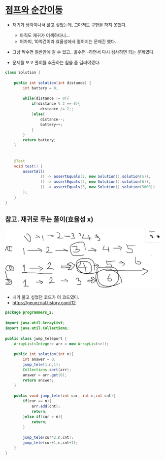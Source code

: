 
# [점프와 순간이동](https://programmers.co.kr/learn/courses/30/lessons/12980)

- 재귀가 생각이나서 풀고 싶었는데, 그마저도 구현을 하지 못했다.
    - 아직도 재귀가 어색하다니...
    - 어차피, 10억건이라 효율성에서 떨어지는 문제긴 했다.
    
- 그냥 짝수면 절반만에 갈 수 있고.. 홀수면 -하면서 다시 검사하면 되는 문제였다.
- 문제를 보고 풀이를 추출하는 힘을 좀 길러야겠다.

```java
class Solution {

    public int solution(int distance) {
        int battery = 0;

        while(distance != 0){
            if(distance % 2 == 0){
                distance /= 2;;
            }else{
                distance--;
                battery++;
            }
        }
        return battery;
    }


    @Test
    void test() {
        assertAll(
                () -> assertEquals(2, new Solution().solution(5)),
                () -> assertEquals(2, new Solution().solution(6)),
                () -> assertEquals(5, new Solution().solution(5000))
        );
    }
}


```



## 참고. 재귀로 푸는 풀이(효율성 x)
![img.png](img.png)
- 내가 풀고 싶었던 코드가 이 코드였다.
- https://geunzrial.tistory.com/12

```java
package programmers_2;

import java.util.ArrayList;
import java.util.Collections;

public class jump_teleport {
    ArrayList<Integer> arr = new ArrayList<>();
    
    public int solution(int n){
        int answer = 0;
        jump_tele(1,n,1);
        Collections.sort(arr);
        answer = arr.get(0);
        return answer;
    }
    
    public void jump_tele(int cur, int n,int cnt){
        if(cur == n){
            arr.add(cnt);
            return;
        }else if(cur > n){
            return;
        }
        
        jump_tele(cur*2,n,cnt);
        jump_tele(cur+1,n,cnt+1);
    }
}
```
